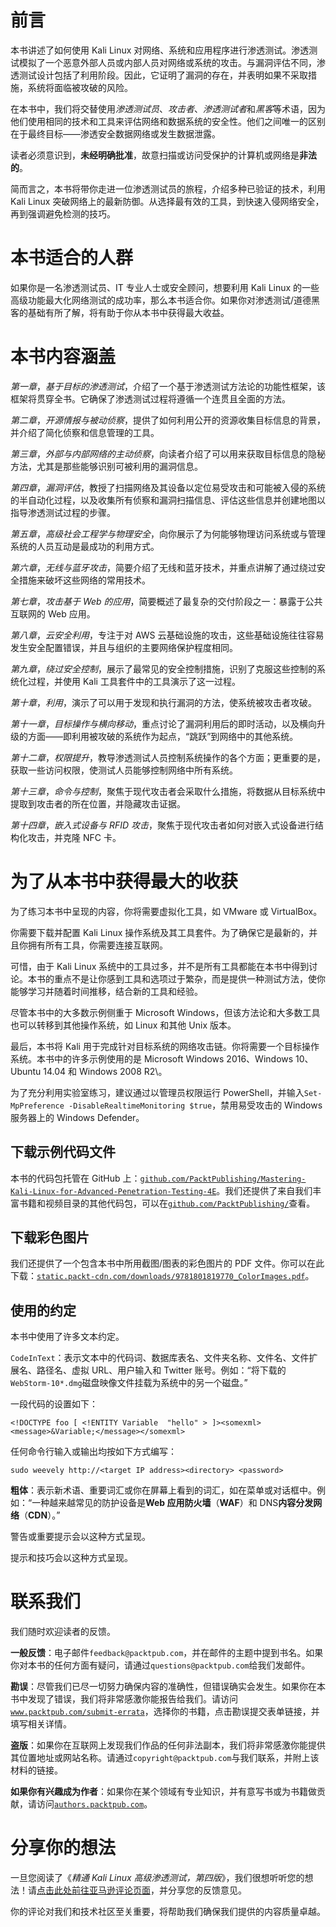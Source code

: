 # 前言

本书讲述了如何使用 Kali Linux 对网络、系统和应用程序进行渗透测试。渗透测试模拟了一个恶意外部人员或内部人员对网络或系统的攻击。与漏洞评估不同，渗透测试设计包括了利用阶段。因此，它证明了漏洞的存在，并表明如果不采取措施，系统将面临被攻破的风险。

在本书中，我们将交替使用*渗透测试员*、*攻击者*、*渗透测试者*和*黑客*等术语，因为他们使用相同的技术和工具来评估网络和数据系统的安全性。他们之间唯一的区别在于最终目标——渗透安全数据网络或发生数据泄露。

读者必须意识到，**未经明确批准**，故意扫描或访问受保护的计算机或网络是**非法的**。

简而言之，本书将带你走进一位渗透测试员的旅程，介绍多种已验证的技术，利用 Kali Linux 突破网络上的最新防御。从选择最有效的工具，到快速入侵网络安全，再到强调避免检测的技巧。

# 本书适合的人群

如果你是一名渗透测试员、IT 专业人士或安全顾问，想要利用 Kali Linux 的一些高级功能最大化网络测试的成功率，那么本书适合你。如果你对渗透测试/道德黑客的基础有所了解，将有助于你从本书中获得最大收益。

# 本书内容涵盖

*第一章*，*基于目标的渗透测试*，介绍了一个基于渗透测试方法论的功能性框架，该框架将贯穿全书。它确保了渗透测试过程将遵循一个连贯且全面的方法。

*第二章*，*开源情报与被动侦察*，提供了如何利用公开的资源收集目标信息的背景，并介绍了简化侦察和信息管理的工具。

*第三章*，*外部与内部网络的主动侦察*，向读者介绍了可以用来获取目标信息的隐秘方法，尤其是那些能够识别可被利用的漏洞信息。

*第四章*，*漏洞评估*，教授了扫描网络及其设备以定位易受攻击和可能被入侵的系统的半自动化过程，以及收集所有侦察和漏洞扫描信息、评估这些信息并创建地图以指导渗透测试过程的步骤。

*第五章*，*高级社会工程学与物理安全*，向你展示了为何能够物理访问系统或与管理系统的人员互动是最成功的利用方式。

*第六章*，*无线与蓝牙攻击*，简要介绍了无线和蓝牙技术，并重点讲解了通过绕过安全措施来破坏这些网络的常用技术。

*第七章*，*攻击基于 Web 的应用*，简要概述了最复杂的交付阶段之一：暴露于公共互联网的 Web 应用。

*第八章*，*云安全利用*，专注于对 AWS 云基础设施的攻击，这些基础设施往往容易发生安全配置错误，并且与组织的主要网络保护程度相同。

*第九章*，*绕过安全控制*，展示了最常见的安全控制措施，识别了克服这些控制的系统化过程，并使用 Kali 工具套件中的工具演示了这一过程。

*第十章*，*利用*，演示了可以用于发现和执行漏洞的方法，使系统被攻击者攻破。

*第十一章*，*目标操作与横向移动*，重点讨论了漏洞利用后的即时活动，以及横向升级的方面——即利用被攻破的系统作为起点，“跳跃”到网络中的其他系统。

*第十二章*，*权限提升*，教导渗透测试人员控制系统操作的各个方面；更重要的是，获取一些访问权限，使测试人员能够控制网络中所有系统。

*第十三章*，*命令与控制*，聚焦于现代攻击者会采取什么措施，将数据从目标系统中提取到攻击者的所在位置，并隐藏攻击证据。

*第十四章*，*嵌入式设备与 RFID 攻击*，聚焦于现代攻击者如何对嵌入式设备进行结构化攻击，并克隆 NFC 卡。

# 为了从本书中获得最大的收获

为了练习本书中呈现的内容，你将需要虚拟化工具，如 VMware 或 VirtualBox。

你需要下载并配置 Kali Linux 操作系统及其工具套件。为了确保它是最新的，并且你拥有所有工具，你需要连接互联网。

可惜，由于 Kali Linux 系统中的工具过多，并不是所有工具都能在本书中得到讨论。本书的重点不是让你感到工具和选项过于繁杂，而是提供一种测试方法，使你能够学习并随着时间推移，结合新的工具和经验。

尽管本书中的大多数示例侧重于 Microsoft Windows，但该方法论和大多数工具也可以转移到其他操作系统，如 Linux 和其他 Unix 版本。

最后，本书将 Kali 用于完成针对目标系统的网络攻击链。你将需要一个目标操作系统。本书中的许多示例使用的是 Microsoft Windows 2016、Windows 10、Ubuntu 14.04 和 Windows 2008 R2\。

为了充分利用实验室练习，建议通过以管理员权限运行 PowerShell，并输入`Set-MpPreference -DisableRealtimeMonitoring $true`，禁用易受攻击的 Windows 服务器上的 Windows Defender。

## 下载示例代码文件

本书的代码包托管在 GitHub 上：[`github.com/PacktPublishing/Mastering-Kali-Linux-for-Advanced-Penetration-Testing-4E`](https://github.com/PacktPublishing/Mastering-Kali-Linux-for-Advanced-Penetration-Testing-4E)。我们还提供了来自我们丰富书籍和视频目录的其他代码包，可以在[`github.com/PacktPublishing/`](https://github.com/PacktPublishing/)查看。

## 下载彩色图片

我们还提供了一个包含本书中所用截图/图表的彩色图片的 PDF 文件。你可以在此下载：[`static.packt-cdn.com/downloads/9781801819770_ColorImages.pdf`](https://static.packt-cdn.com/downloads/9781801819770_ColorImages.pdf)。

## 使用的约定

本书中使用了许多文本约定。

`CodeInText`：表示文本中的代码词、数据库表名、文件夹名称、文件名、文件扩展名、路径名、虚拟 URL、用户输入和 Twitter 账号。例如：“将下载的`WebStorm-10*.dmg`磁盘映像文件挂载为系统中的另一个磁盘。”

一段代码的设置如下：

```
<!DOCTYPE foo [ <!ENTITY Variable  "hello" > ]><somexml><message>&Variable;</message></somexml> 
```

任何命令行输入或输出均按如下方式编写：

```
sudo weevely http://<target IP address><directory> <password> 
```

**粗体**：表示新术语、重要词汇或你在屏幕上看到的词汇，如在菜单或对话框中。例如：“一种越来越常见的防护设备是**Web 应用防火墙**（**WAF**）和 DNS**内容分发网络**（**CDN**）。”

警告或重要提示会以这种方式呈现。

提示和技巧会以这种方式呈现。

# 联系我们

我们随时欢迎读者的反馈。

**一般反馈**：电子邮件`feedback@packtpub.com`，并在邮件的主题中提到书名。如果你对本书的任何方面有疑问，请通过`questions@packtpub.com`给我们发邮件。

**勘误**：尽管我们已尽一切努力确保内容的准确性，但错误确实会发生。如果你在本书中发现了错误，我们将非常感激你能报告给我们。请访问[`www.packtpub.com/submit-errata`](http://www.packtpub.com/submit-errata)，选择你的书籍，点击勘误提交表单链接，并填写相关详情。

**盗版**：如果你在互联网上发现我们作品的任何非法副本，我们将非常感激你能提供其位置地址或网站名称。请通过`copyright@packtpub.com`与我们联系，并附上该材料的链接。

**如果你有兴趣成为作者**：如果你在某个领域有专业知识，并有意写书或为书籍做贡献，请访问[`authors.packtpub.com`](http://authors.packtpub.com)。

# 分享你的想法

一旦您阅读了《*精通 Kali Linux 高级渗透测试，第四版*》，我们很想听听您的想法！请[点击此处前往亚马逊评论页面](https://www.packtpub.com/)，并分享您的反馈意见。

你的评论对我们和技术社区至关重要，将帮助我们确保我们提供的内容质量卓越。
